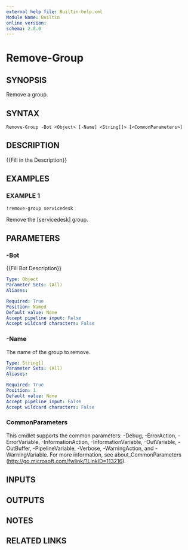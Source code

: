 ```yaml
---
external help file: Builtin-help.xml
Module Name: Builtin
online version:
schema: 2.0.0
---
```


# Remove-Group

## SYNOPSIS
Remove a group.

## SYNTAX

```
Remove-Group -Bot <Object> [-Name] <String[]> [<CommonParameters>]
```

## DESCRIPTION
{{Fill in the Description}}

## EXAMPLES

### EXAMPLE 1
```
!remove-group servicedesk
```

Remove the \[servicedesk\] group.

## PARAMETERS

### -Bot
{{Fill Bot Description}}

```yaml
Type: Object
Parameter Sets: (All)
Aliases:

Required: True
Position: Named
Default value: None
Accept pipeline input: False
Accept wildcard characters: False
```

### -Name
The name of the group to remove.

```yaml
Type: String[]
Parameter Sets: (All)
Aliases:

Required: True
Position: 1
Default value: None
Accept pipeline input: False
Accept wildcard characters: False
```

### CommonParameters
This cmdlet supports the common parameters: -Debug, -ErrorAction, -ErrorVariable, -InformationAction, -InformationVariable, -OutVariable, -OutBuffer, -PipelineVariable, -Verbose, -WarningAction, and -WarningVariable.
For more information, see about_CommonParameters (http://go.microsoft.com/fwlink/?LinkID=113216).

## INPUTS

## OUTPUTS

## NOTES

## RELATED LINKS
